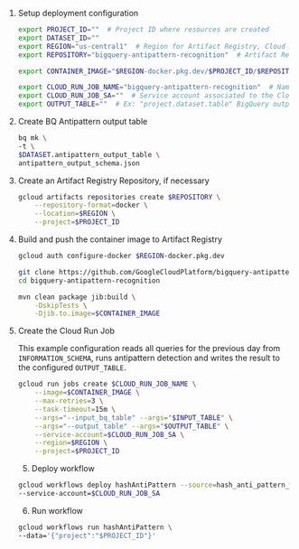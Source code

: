 1. Setup deployment configuration

    ``` bash
    export PROJECT_ID=""  # Project ID where resources are created
    export DATASET_ID=""
    export REGION="us-central1"  # Region for Artifact Registry, Cloud Run and Cloud Scheduler
    export REPOSITORY="bigquery-antipattern-recognition"  # Artifact Registry repository name

    export CONTAINER_IMAGE="$REGION-docker.pkg.dev/$PROJECT_ID/$REPOSITORY/recognizer:0.1.1-SNAPSHOT"

    export CLOUD_RUN_JOB_NAME="bigquery-antipattern-recognition"  # Name for the Cloud Run job
    export CLOUD_RUN_JOB_SA=""  # Service account associated to the Cloud Run job
    export OUTPUT_TABLE=""  # Ex: "project.dataset.table" BigQuery output table for the Anti Pattern Detector
    ```
2. Create BQ Antipattern output table
    ``` bash
    bq mk \
    -t \
    $DATASET.antipattern_output_table \
    antipattern_output_schema.json
    ```

2. Create an Artifact Registry Repository, if necessary

    ``` bash
    gcloud artifacts repositories create $REPOSITORY \
        --repository-format=docker \
        --location=$REGION \
        --project=$PROJECT_ID
    ```

3. Build and push the container image to Artifact Registry

    ``` bash
    gcloud auth configure-docker $REGION-docker.pkg.dev

    git clone https://github.com/GoogleCloudPlatform/bigquery-antipattern-recognition.git
    cd bigquery-antipattern-recognition

    mvn clean package jib:build \
        -DskipTests \
        -Djib.to.image=$CONTAINER_IMAGE
    ```

4. Create the Cloud Run Job

   This example configuration reads all queries for the previous day from `INFORMATION_SCHEMA`, runs antipattern detection and writes the result to the configured `OUTPUT_TABLE`.

    ``` bash
    gcloud run jobs create $CLOUD_RUN_JOB_NAME \
        --image=$CONTAINER_IMAGE \
        --max-retries=3 \
        --task-timeout=15m \
        --args="--input_bq_table" --args="$INPUT_TABLE" \
        --args="--output_table" --args="$OUTPUT_TABLE" \
        --service-account=$CLOUD_RUN_JOB_SA \
        --region=$REGION \
        --project=$PROJECT_ID
    ```

    5. Deploy workflow

    ``` bash
    gcloud workflows deploy hashAntiPattern --source=hash_anti_pattern_workflow.yaml \
    --service-account=$CLOUD_RUN_JOB_SA
    
    ```

    6. Run workflow
    ``` bash
    gcloud workflows run hashAntiPattern \
    --data='{"project":"$PROJECT_ID"}'
    ```